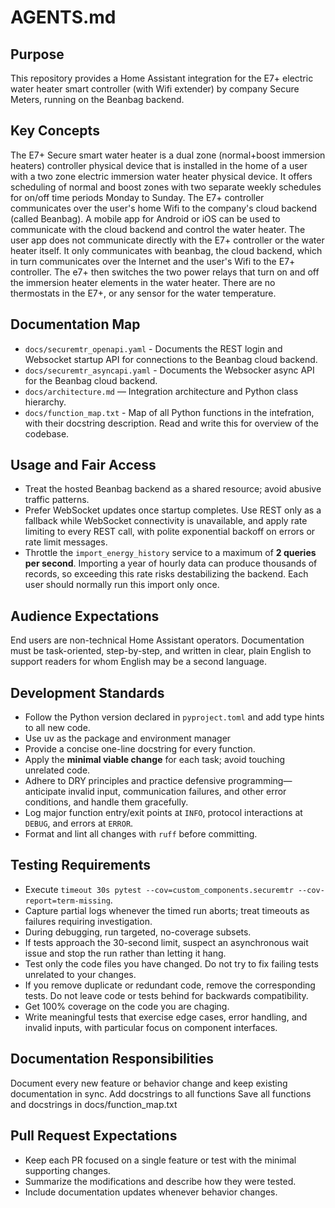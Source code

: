 # AGENTS.md

## Purpose
This repository provides a Home Assistant integration for the E7+ electric water heater smart controller (with Wifi extender) by company Secure Meters, running on the Beanbag backend. 


## Key Concepts
The E7+ Secure smart water heater is a dual zone (normal+boost immersion heaters) controller physical device that is installed in the home of a user with a two zone electric immersion water heater physical device. It offers scheduling of normal and boost zones with two separate weekly schedules for on/off time periods Monday to Sunday. The E7+ controller communicates over the user's home Wifi to the company's cloud backend (called Beanbag). A mobile app for Android or iOS can be used to communicate with the cloud backend and control the water heater. The user app does not communicate directly with the E7+ controller or the water heater itself. It only communicates with beanbag, the cloud backend, which in turn communicates over the Internet and the user's Wifi to the E7+ controller. The e7+ then switches the two power relays that turn on and off the immersion heater elements in the water heater. There are no thermostats in the E7+, or any sensor for the water temperature.

## Documentation Map
* `docs/securemtr_openapi.yaml` - Documents the REST login and Websocket startup API for connections to the Beanbag cloud backend. 
* `docs/securemtr_asyncapi.yaml` - Documents the Websocker async API for the Beanbag cloud backend. 
* `docs/architecture.md` — Integration architecture and Python class hierarchy.
* `docs/function_map.txt` - Map of all Python functions in the intefration, with their docstring description. Read and write this for overview of the codebase.

## Usage and Fair Access
* Treat the hosted Beanbag backend as a shared resource; avoid abusive traffic patterns.
* Prefer WebSocket updates once startup completes. Use REST only as a fallback while WebSocket connectivity is unavailable, and apply rate limiting to every REST call, with polite exponential backoff on errors or rate limit messages. 
* Throttle the `import_energy_history` service to a maximum of **2 queries per second**. Importing a year of hourly data can produce thousands of records, so exceeding this rate risks destabilizing the backend. Each user should normally run this import only once.

## Audience Expectations
End users are non-technical Home Assistant operators. Documentation must be task-oriented, step-by-step, and written in clear, plain English to support readers for whom English may be a second language.

## Development Standards
* Follow the Python version declared in `pyproject.toml` and add type hints to all new code.
* Use uv as the package and environment manager
* Provide a concise one-line docstring for every function.
* Apply the **minimal viable change** for each task; avoid touching unrelated code.
* Adhere to DRY principles and practice defensive programming—anticipate invalid input, communication failures, and other error conditions, and handle them gracefully.
* Log major function entry/exit points at `INFO`, protocol interactions at `DEBUG`, and errors at `ERROR`.
* Format and lint all changes with `ruff` before committing.

## Testing Requirements
* Execute `timeout 30s pytest --cov=custom_components.securemtr --cov-report=term-missing`.
* Capture partial logs whenever the timed run aborts; treat timeouts as failures requiring investigation. 
* During debugging, run targeted, no-coverage subsets.
* If tests approach the 30-second limit, suspect an asynchronous wait issue and stop the run rather than letting it hang.
* Test only the code files you have changed. Do not try to fix failing tests unrelated to your changes.
* If you remove duplicate or redundant code, remove the corresponding tests. Do not leave code or tests behind for backwards compatibility. 
* Get 100% coverage on the code you are chaging.
* Write meaningful tests that exercise edge cases, error handling, and invalid inputs, with particular focus on component interfaces.

## Documentation Responsibilities
Document every new feature or behavior change and keep existing documentation in sync.
Add docstrings to all functions
Save all functions and docstrings in docs/function_map.txt

## Pull Request Expectations
* Keep each PR focused on a single feature or test with the minimal supporting changes.
* Summarize the modifications and describe how they were tested.
* Include documentation updates whenever behavior changes.
